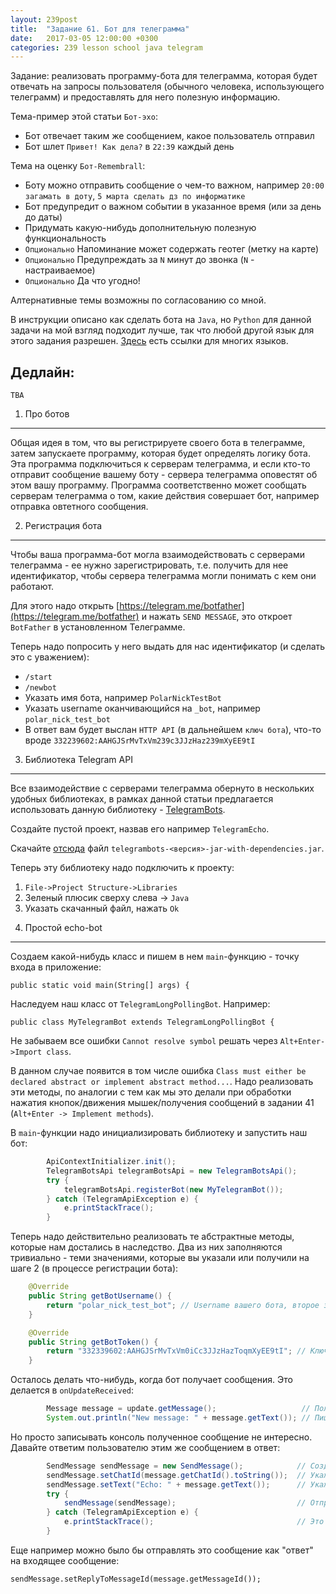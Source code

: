 ```yaml
---
layout: 239post
title:  "Задание 61. Бот для телеграмма"
date:   2017-03-05 12:00:00 +0300
categories: 239 lesson school java telegram
---
```


Задание: реализовать программу-бота для телеграмма, которая будет отвечать на запросы пользователя (обычного человека, использующего телеграмм) и предоставлять для него полезную информацию.

Тема-пример этой статьи ```Бот-эхо```:

 - Бот отвечает таким же сообщением, какое пользователь отправил
 - Бот шлет ```Привет! Как дела?``` в ```22:39``` каждый день 

Тема на оценку ```Бот-Remembrall```:

 - Боту можно отправить сообщение о чем-то важном, например ```20:00 загамать в доту```, ```5 марта сделать дз по информатике```
 - Бот предупредит о важном событии в указанное время (или за день до даты)
 - Придумать какую-нибудь дополнительную полезную функциональность
 - ```Опционально``` Напоминание может содержать геотег (метку на карте)
 - ```Опционально``` Предупреждать за ```N``` минут до звонка (```N``` - настраиваемое)
 - ```Опционально``` Да что угодно!

Алтернативные темы возможны по согласованию со мной.

В инструкции описано как сделать бота на ```Java```, но ```Python``` для данной задачи на мой взгляд подходит лучше, так что любой другой язык для этого задания разрешен. [Здесь](https://core.telegram.org/bots/samples) есть ссылки для многих языков.

Дедлайн:
--------

``` TBA ```

1) Про ботов
------------

Общая идея в том, что вы регистрируете своего бота в телеграмме, затем запускаете программу, которая будет определять логику бота. Эта программа подключиться к серверам телеграмма, 
и если кто-то отправит сообщение вашему боту - сервера телеграмма оповестят об этом вашу программу. Программа соответственно может сообщать серверам телеграмма о том, какие действия совершает бот, например отправка овтетного сообщения.

2) Регистрация бота
-------------------

Чтобы ваша программа-бот могла взаимодействовать с серверами телеграмма - ее нужно зарегистрировать, т.е. получить для нее идентификатор, чтобы сервера телеграмма могли понимать с кем они работают.

Для этого надо открыть [https://telegram.me/botfather](https://telegram.me/botfather) и нажать ```SEND MESSAGE```, это откроет ```BotFather``` в установленном Телеграмме.

Теперь надо попросить у него выдать для нас идентификатор (и сделать это с уважением):

 - ```/start```
 - ```/newbot```
 - Указать имя бота, например ```PolarNickTestBot```
 - Указать username оканчивающийся на ```_bot```, например ```polar_nick_test_bot```
 - В ответ вам будет выслан ```HTTP API``` (в дальнейшем ```ключ бота```), что-то вроде ```332239602:AAHGJSrMvTxVm239c3JJzHaz239mXyEE9tI```

3) Библиотека Telegram API
--------------------------

Все взаимодействие с серверами телеграмма обернуто в нескольких удобных библиотеках, в рамках данной статьи предлагается использовать данную библиотеку - [TelegramBots](https://github.com/rubenlagus/TelegramBots).

Создайте пустой проект, назвав его например ```TelegramEcho```.

Скачайте [отсюда](https://github.com/rubenlagus/TelegramBots/releases/) файл ```telegrambots-<версия>-jar-with-dependencies.jar```.

Теперь эту библиотеку надо подключить к проекту:

1. ```File->Project Structure->Libraries```
2. Зеленый плюсик сверху слева -> ```Java```
3. Указать скачанный файл, нажать ```Ok```

4) Простой echo-bot
-------------------

Создаем какой-нибудь класс и пишем в нем ```main```-функцию - точку входа в приложение:

```public static void main(String[] args) {```

Наследуем наш класс от ```TelegramLongPollingBot```. Например:

```public class MyTelegramBot extends TelegramLongPollingBot {```

Не забываем все ошибки ```Cannot resolve symbol``` решать через ```Alt+Enter->Import class```.

В данном случае появится в том числе ошибка ```Class must either be declared abstract or implement abstract method...```.
Надо реализовать эти методы, по аналогии с тем как мы это делали при обработки нажатия кнопок/движения мышек/получения сообщений в задании 41 (```Alt+Enter -> Implement methods```).

В ```main```-функции надо инициализировать библиотеку и запустить наш бот:

```java
        ApiContextInitializer.init();
        TelegramBotsApi telegramBotsApi = new TelegramBotsApi();
        try {
            telegramBotsApi.registerBot(new MyTelegramBot());
        } catch (TelegramApiException e) {
            e.printStackTrace();
        }
```

Теперь надо действительно реализовать те абстрактные методы, которые нам достались в наследство. Два из них заполняются тривиально - теми значениями, которые вы указали или получили на шаге 2 (в процессе регистрации бота): 

```java
    @Override
    public String getBotUsername() {
        return "polar_nick_test_bot"; // Username вашего бота, второе значение которое вы указывали при регистрации
    }

    @Override
    public String getBotToken() {
        return "332339602:AAHGJSrMvTxVm0iCc3JJzHazToqmXyEE9tI"; // Ключ бота, который был выдан в конце регистрации
    }
```

Осталось делать что-нибудь, когда бот получает сообщения. Это делается в ```onUpdateReceived```:

```java
        Message message = update.getMessage();                   // Получаем текст входящего сообщения
        System.out.println("New message: " + message.getText()); // Пишем в консоль о том, какое сообщение было получено
```

Но просто записывать консоль полученное сообщение не интересно. Давайте ответим пользователю этим же сообщением в ответ:

```java
        SendMessage sendMessage = new SendMessage();            // Создаем объект, в котором опишем сообщение, которое хотим послать в ответ
        sendMessage.setChatId(message.getChatId().toString());  // Укажем, что отправить это сообщение следует в чате, из которого мы получили сообщение
        sendMessage.setText("Echo: " + message.getText());      // Укажем текст сообщения
        try {
            sendMessage(sendMessage);                           // Отправим сообщение
        } catch (TelegramApiException e) {
            e.printStackTrace();                                // Это обработка исключительных ситуаций - на случай если что-то пойдет не так
        }
```

Еще например можно было бы отправлять это сообщение как "ответ" на входящее сообщение:

```sendMessage.setReplyToMessageId(message.getMessageId());```

 
